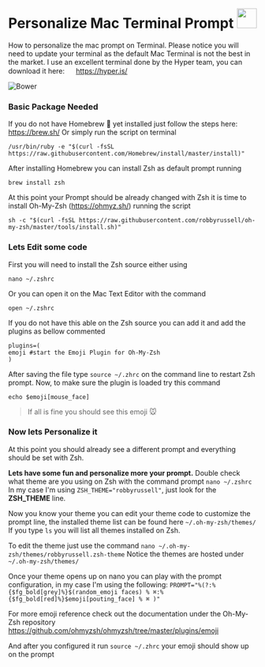 # Personalize Mac Terminal Prompt <img src="https://raw.githubusercontent.com/FortAwesome/Font-Awesome/master/svgs/brands/apple.svg" width="40" height="40">
How to personalize the mac prompt on Terminal.
Please notice you will need to update your terminal as the default Mac Terminal is not the best in the market.
I use an excellent terminal done by the Hyper team, you can download it here: <img src="https://raw.githubusercontent.com/FortAwesome/Font-Awesome/master/svgs/solid/download.svg" width="15" height="15"> https://hyper.is/



![Bower](https://img.shields.io/bower/l/bootstrap)

### Basic Package Needed
If you do not have Homebrew :beer: yet installed just follow the steps here: https://brew.sh/
Or simply run the script on terminal
```
/usr/bin/ruby -e "$(curl -fsSL https://raw.githubusercontent.com/Homebrew/install/master/install)"
```
After installing Homebrew you can install Zsh as default prompt running
```
brew install zsh
```
At this point your Prompt should be already changed with Zsh it is time to install Oh-My-Zsh (https://ohmyz.sh/) running the script
```
sh -c "$(curl -fsSL https://raw.githubusercontent.com/robbyrussell/oh-my-zsh/master/tools/install.sh)"
```
### Lets Edit some code

First you will need to install the Zsh source either using  
```
nano ~/.zshrc
```
Or you can open it on the Mac Text Editor with the command
```
open ~/.zshrc
```

If you do not have this able on the Zsh source you can add it and add the plugins as bellow commented
```
plugins=(
emoji #start the Emoji Plugin for Oh-My-Zsh
)
```
After saving the file type `source ~/.zhrc` on the command line to restart Zsh prompt.
Now, to make sure the plugin is loaded try this command
```
echo $emoji[mouse_face]
```
> If all is fine you should see this emoji :mouse:

### Now lets Personalize it
At this point you should already see a different prompt and everything should be set with Zsh.

<b>Lets have some fun and personalize more your prompt.</b>
Double check what theme are you using on Zsh with the command prompt `nano ~/.zshrc`
In my case I'm using `ZSH_THEME="robbyrussell"`, just look for the <b>ZSH_THEME</b> line.

Now you know your theme you can edit your theme code to customize the prompt line, the installed theme list can be found here `~/.oh-my-zsh/themes/`
If you type `ls` you will list all themes installed on Zsh.

To edit the theme just use the command `nano ~/.oh-my-zsh/themes/robbyrussell.zsh-theme`
Notice the themes are hosted under `~/.oh-my-zsh/themes/`

Once your theme opens up on nano you can play with the prompt configuration, in my case I'm using the following:
`PROMPT="%(?:%{$fg_bold[grey]%}$(random_emoji faces) % ⌘:%{$fg_bold[red]%}$emoji[pouting_face] % ⌘ )"`



For more emoji reference check out the documentation under the Oh-My-Zsh repository
https://github.com/ohmyzsh/ohmyzsh/tree/master/plugins/emoji

And after you configured it run `source ~/.zhrc` your emoji should show up on the prompt
